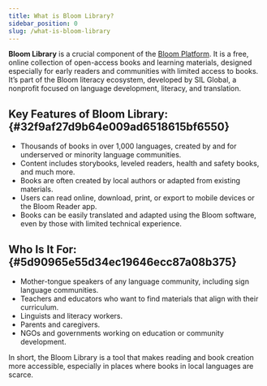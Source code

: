 ```yaml
---
title: What is Bloom Library?
sidebar_position: 0
slug: /what-is-bloom-library
---
```




**Bloom Library** is a crucial component of the [Bloom Platform](/bloom-platform). It is a free, online collection of open-access books and learning materials, designed especially for early readers and communities with limited access to books. It’s part of the Bloom literacy ecosystem, developed by SIL Global, a nonprofit focused on language development, literacy, and translation.


## Key Features of Bloom Library: {#32f9af27d9b64e009ad6518615bf6550}

- Thousands of books in over 1,000 languages, created by and for underserved or minority language communities.
- Content includes storybooks, leveled readers, health and safety books, and much more.
- Books are often created by local authors or adapted from existing materials.
- Users can read online, download, print, or export to mobile devices or the Bloom Reader app.
- Books can be easily translated and adapted using the Bloom software, even by those with limited technical experience.

## Who Is It For: {#5d90965e55d34ec19646ecc87a08b375}

- Mother-tongue speakers of any language community, including sign language communities.
- Teachers and educators who want to find materials that align with their curriculum.
- Linguists and literacy workers.
- Parents and caregivers.
- NGOs and governments working on education or community development.

In short, the Bloom Library is a tool that makes reading and book creation more accessible, especially in places where books in local languages are scarce.

